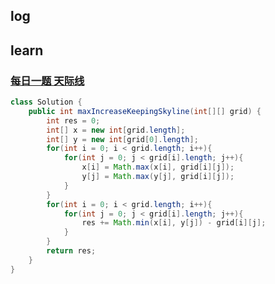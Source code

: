 ## log



## learn

### [每日一题 天际线](https://leetcode-cn.com/problems/max-increase-to-keep-city-skyline/submissions/)

```java
class Solution {
    public int maxIncreaseKeepingSkyline(int[][] grid) {
        int res = 0;
        int[] x = new int[grid.length];
        int[] y = new int[grid[0].length];
        for(int i = 0; i < grid.length; i++){
            for(int j = 0; j < grid[i].length; j++){
                x[i] = Math.max(x[i], grid[i][j]);
                y[j] = Math.max(y[j], grid[i][j]);
            }
        }
        for(int i = 0; i < grid.length; i++){
            for(int j = 0; j < grid[i].length; j++){
                res += Math.min(x[i], y[j]) - grid[i][j];
            }
        }
        return res;
    }
}
```

